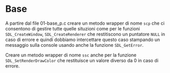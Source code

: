
# Base
A partire dal file 01-base_p.c creare un metodo wrapper di nome `scp` che ci consentono di gestire tutte quelle situzioni come per le funzioni  `SDL_CreateWindow`, `SDL_CreateRenderer` che restitiscono un puntatore `NULL` in caso di errore e quindi dobbiamo intercettare questo caso stampando un messaggio sulla console usando anche la funzione `SDL_GetError`.

Creare un metodo wrapper di nome `ssc` anche per la funzione `SDL_SetRenderDrawColor` che restituisce un valore diverso da 0 in caso di errore.




